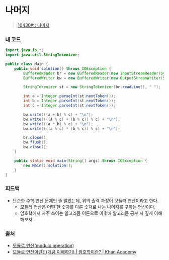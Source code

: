 # 나머지

> [10430번: 나머지](https://www.acmicpc.net/problem/10430)

### 내 코드

```java
import java.io.*;
import java.util.StringTokenizer;

public class Main {
    public void solution() throws IOException {
        BufferedReader br = new BufferedReader(new InputStreamReader(System.in));
        BufferedWriter bw = new BufferedWriter(new OutputStreamWriter(System.out));

        StringTokenizer st = new StringTokenizer(br.readLine(), " ");

        int a = Integer.parseInt(st.nextToken());
        int b = Integer.parseInt(st.nextToken());
        int c = Integer.parseInt(st.nextToken());

        bw.write(((a + b) % c) + "\n");
        bw.write((((a % c) + (b % c)) % c) + "\n");
        bw.write(((a * b) % c) + "\n");
        bw.write((((a % c) * (b % c)) % c) + "\n");

        br.close();
        bw.flush();
        bw.close();
    }

    public static void main(String[] args) throws IOException {
        new Main().solution();
    }
}
```

### 피드백

* 단순한 수학 연산 문제인 줄 알았는데, 위의 출력 과정이 모듈러 연산이라고 한다.
    * 모듈러 연산은 어떤 한 숫자를 다른 숫자로 나눈 나머지를 구하는 연산이다.
    * 암호학에서 자주 쓰이는 알고리즘 이론으로 이후에 알고리즘 공부 시 깊게 이해해보자.

### 출처

* [모듈로 연산(modulo operation)](https://gamedevlog.tistory.com/44)
* [모듈로 연산이란? (개념 이해하기) | 암호학이란? | Khan Academy](https://ko.khanacademy.org/computing/computer-science/cryptography/modarithmetic/a/what-is-modular-arithmetic)
